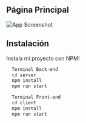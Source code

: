 ## Página Principal

![App Screenshot](https://res.cloudinary.com/dkqlhd9l3/image/upload/v1680673168/divertyweb_sgzkd5.gif)




## Instalación

Instala mi proyecto con NPM!

```bash
  Terminal Back-end
  cd server
  npm install
  npm run start

  Terminal Front-end
  cd client
  npm install
  npm run start
```
